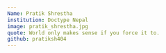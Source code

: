 ```yaml
---
Name: Pratik Shrestha
institution: Doctype Nepal
image: pratik_shrestha.jpg
quote: World only makes sense if you force it to.
github: pratiksh404
---
```

